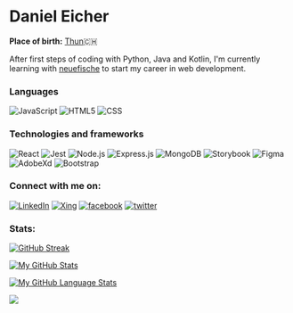 # Daniel Eicher

**Place of birth:** [Thun](https://en.wikipedia.org/wiki/Thun):switzerland:

After first steps of coding with Python, Java and Kotlin, I'm currently learning with [neuefische](https://www.neuefische.de/) to start my career in web development.

### Languages
![JavaScript](https://img.shields.io/badge/-JavaScript-000?&logo=JavaScript)
![HTML5](https://img.shields.io/badge/-HTML-000?logo=HTML5)
![CSS](https://img.shields.io/badge/-CSS3-000?logo=CSS3)

### Technologies and frameworks
![React](https://img.shields.io/badge/-React-000?&logo=React)
![Jest](https://img.shields.io/badge/-Jest-000?&logo=Jest)
![Node.js](https://img.shields.io/badge/-Node.js-000?&logo=node.js)
![Express.js](https://img.shields.io/badge/-Expressjs-000?logo=Express)
![MongoDB](https://img.shields.io/badge/-MongoDB-000?logo=MongoDB)
![Storybook](https://img.shields.io/badge/-Storybook-000?logo=Storybook)
![Figma](https://img.shields.io/badge/-Figma-000?&logo=Figma)
![AdobeXd](https://img.shields.io/badge/-AdobeXd-000?&logo=AdobeXd)
![Bootstrap](https://img.shields.io/badge/-Bootstrap-000?logo=Bootstrap)

### Connect with me on:
[![LinkedIn](https://img.shields.io/badge/-LinkedIn-000?&logo=linkedin)](https://www.linkedin.com/in/daniel-eicher/)
[![Xing](https://img.shields.io/badge/-Xing-000?&logo=xing)](https://www.xing.com/profile/Daniel_Eicher9/cv)
[![facebook](https://img.shields.io/badge/-facebook-000?&logo=facebook)](https://www.facebook.com/daniel.eicher.355)
[![twitter](https://img.shields.io/badge/-twitter-000?&logo=twitter)](https://twitter.com/codingoak)

### Stats:
[![GitHub Streak](http://github-readme-streak-stats.herokuapp.com?user=codingoak&theme=tokyonight&date_format=M%20j%5B%2C%20Y%5D)](https://git.io/streak-stats)

[![My GitHub Stats](https://github-readme-stats.vercel.app/api/?username=codingoak&count_private=true&theme=tokyonight&showicons=true)]()

[![My GitHub Language Stats](https://github-readme-stats.vercel.app/api/top-langs/?username=codingoak&langs_count=5&theme=tokyonight)]()

 ![](https://komarev.com/ghpvc/?username=codingoak&color=blue)

